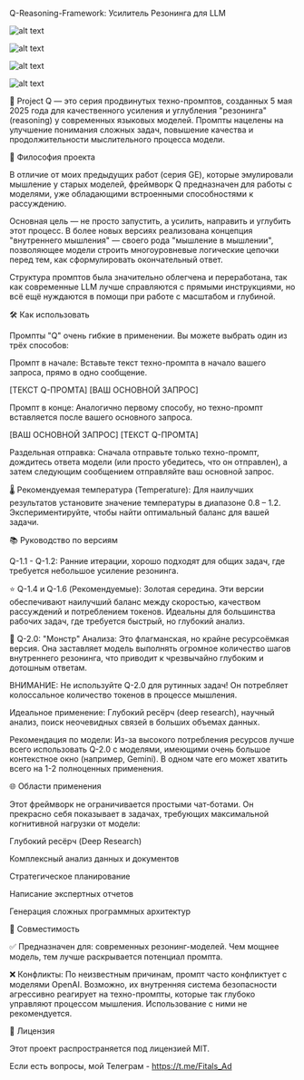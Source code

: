 Q-Reasoning-Framework: Усилитель Резонинга для LLM

![alt text](https://img.shields.io/badge/статус-активный-green.svg)


![alt text](https://img.shields.io/badge/версия-1.0--2.0-blue.svg)


![alt text](https://img.shields.io/badge/создан-05.05.2025-purple.svg)


![alt text](https://img.shields.io/badge/лицензия-MIT-lightgrey.svg)

🚀 Project Q — это серия продвинутых техно-промптов, созданных 5 мая 2025 года для качественного усиления и углубления "резонинга" (reasoning) у современных языковых моделей. Промпты нацелены на улучшение понимания сложных задач, повышение качества и продолжительности мыслительного процесса модели.

🎯 Философия проекта

В отличие от моих предыдущих работ (серия GE), которые эмулировали мышление у старых моделей, фреймворк Q предназначен для работы с моделями, уже обладающими встроенными способностями к рассуждению.

Основная цель — не просто запустить, а усилить, направить и углубить этот процесс. В более новых версиях реализована концепция "внутреннего мышления" — своего рода "мышление в мышлении", позволяющее модели строить многоуровневые логические цепочки перед тем, как сформулировать окончательный ответ.

Структура промптов была значительно облегчена и переработана, так как современные LLM лучше справляются с прямыми инструкциями, но всё ещё нуждаются в помощи при работе с масштабом и глубиной.

🛠️ Как использовать

Промпты "Q" очень гибкие в применении. Вы можете выбрать один из трёх способов:

Промпт в начале: Вставьте текст техно-промпта в начало вашего запроса, прямо в одно сообщение.

[ТЕКСТ Q-ПРОМТА] [ВАШ ОСНОВНОЙ ЗАПРОС]

Промпт в конце: Аналогично первому способу, но техно-промпт вставляется после вашего основного запроса.

[ВАШ ОСНОВНОЙ ЗАПРОС] [ТЕКСТ Q-ПРОМТА]

Раздельная отправка: Сначала отправьте только техно-промпт, дождитесь ответа модели (или просто убедитесь, что он отправлен), а затем следующим сообщением отправляйте ваш основной запрос.

🌡️ Рекомендуемая температура (Temperature): Для наилучших результатов установите значение температуры в диапазоне 0.8 – 1.2. Экспериментируйте, чтобы найти оптимальный баланс для вашей задачи.

📚 Руководство по версиям

Q-1.1 - Q-1.2: Ранние итерации, хорошо подходят для общих задач, где требуется небольшое усиление резонинга.

⭐ Q-1.4 и Q-1.6 (Рекомендуемые): Золотая середина. Эти версии обеспечивают наилучший баланс между скоростью, качеством рассуждений и потреблением токенов. Идеальны для большинства рабочих задач, где требуется быстрый, но глубокий анализ.

👹 Q-2.0: "Монстр" Анализа:
Это флагманская, но крайне ресурсоёмкая версия. Она заставляет модель выполнять огромное количество шагов внутреннего резонинга, что приводит к чрезвычайно глубоким и дотошным ответам.

ВНИМАНИЕ: Не используйте Q-2.0 для рутинных задач! Он потребляет колоссальное количество токенов в процессе мышления.

Идеальное применение: Глубокий ресёрч (deep research), научный анализ, поиск неочевидных связей в больших объемах данных.

Рекомендация по модели: Из-за высокого потребления ресурсов лучше всего использовать Q-2.0 с моделями, имеющими очень большое контекстное окно (например, Gemini). В одном чате его может хватить всего на 1-2 полноценных применения.

🌐 Области применения

Этот фреймворк не ограничивается простыми чат-ботами. Он прекрасно себя показывает в задачах, требующих максимальной когнитивной нагрузки от модели:

Глубокий ресёрч (Deep Research)

Комплексный анализ данных и документов

Стратегическое планирование

Написание экспертных отчетов

Генерация сложных программных архитектур

🔌 Совместимость

✅ Предназначен для: современных резонинг-моделей. Чем мощнее модель, тем лучше раскрывается потенциал промпта.

❌ Конфликты: По неизвестным причинам, промпт часто конфликтует с моделями OpenAI. Возможно, их внутренняя система безопасности агрессивно реагирует на техно-промпты, которые так глубоко управляют процессом мышления. Использование с ними не рекомендуется.

📄 Лицензия

Этот проект распространяется под лицензией MIT.

Если есть вопросы, мой Телеграм - https://t.me/Fitals_Ad
